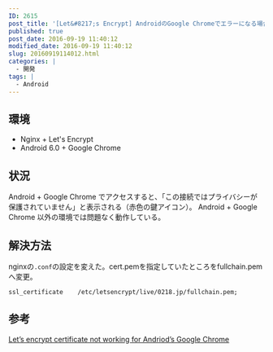 ```yaml
---
ID: 2615
post_title: '[Let&#8217;s Encrypt] AndroidのGoogle Chromeでエラーになる場合の対処法'
published: true
post_date: 2016-09-19 11:40:12
modified_date: 2016-09-19 11:40:12
slug: 20160919114012.html
categories: |
  - 開発
tags: |
  - Android
---
```

<!--more-->
## 環境
* Nginx + Let's Encrypt
* Android 6.0 + Google Chrome

## 状況
Android + Google Chrome でアクセスすると、「この接続ではプライバシーが保護されていません」と表示される（赤色の鍵アイコン）。
Android + Google Chrome 以外の環境では問題なく動作している。

## 解決方法
nginxの<code>.conf</code>の設定を変えた。cert.pemを指定していたところをfullchain.pemへ変更。
<pre><code>ssl_certificate    /etc/letsencrypt/live/0218.jp/fullchain.pem;</code></pre>

## 参考
[Let’s encrypt certificate not working for Andriod’s Google Chrome](https://community.letsencrypt.org/t/lets-encrypt-certificate-not-working-for-andriods-google-chrome/7184)